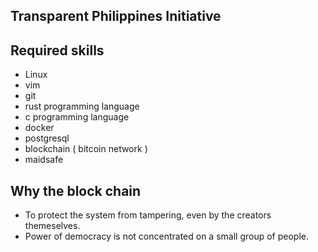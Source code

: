 ## Transparent Philippines Initiative


## Required skills
* Linux
* vim
* git
* rust programming language
* c programming language
* docker
* postgresql
* blockchain ( bitcoin network )
* maidsafe


## Why the block chain
* To protect the system from tampering, even by the creators themeselves.
* Power of democracy is not concentrated on a small group of people.

